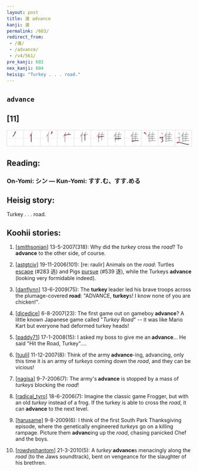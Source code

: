 ```yaml
---
layout: post
title: 進 advance
kanji: 進
permalink: /603/
redirect_from:
 - /進/
 - /advance/
 - /v4/561/
pre_kanji: 602
nex_kanji: 604
heisig: "Turkey . . . road."
---
```


## `advance`

## [11]

<div class="stroke"><img src="../images/E980B2.png" /></div>

## Reading:

### On-Yomi: シン &mdash; Kun-Yomi: すす.む、すす.める

## Heisig story:

Turkey . . . road.

## Koohii stories:

1) [<a href="http://kanji.koohii.com/profile/smithsonian">smithsonian</a>] 13-5-2007(318): Why did the <em>turkey</em> cross the <em>road</em>? To<strong> advance</strong> to the other side, of course.

2) [<a href="http://kanji.koohii.com/profile/astgtciv">astgtciv</a>] 19-11-2006(101): [re: raulir] Animals on the <em>road</em>: Turtles <a href="../283">escape</a> (#283 逃) and Pigs <a href="../539">pursue</a> (#539 逐), while the Turkeys <strong>advance</strong> (looking very formidable indeed).

3) [<a href="http://kanji.koohii.com/profile/danflynn">danflynn</a>] 13-6-2009(75): The <strong>turkey</strong> leader led his brave troops across the plumage-covered <strong>road</strong>: &quot;ADVANCE, <strong>turkey</strong>s! I know none of you are chicken!&quot;.

4) [<a href="http://kanji.koohii.com/profile/dicedice">dicedice</a>] 6-8-2007(23): The first game out on gameboy<strong> advance</strong>? A little known Japanese game called &quot;<em>Turkey Road</em>&quot; -- it was like Mario Kart but everyone had deformed turkey heads!

5) [<a href="http://kanji.koohii.com/profile/paddy71">paddy71</a>] 17-1-2008(15): I asked my boss to give me an<strong> advance</strong>... He said &quot;Hit the Road, Turkey&quot;....

6) [<a href="http://kanji.koohii.com/profile/tuuli">tuuli</a>] 11-12-2007(8): Think of the army<strong> advance</strong>-ing, advancing, only this time it is an army of <em>turkeys</em> coming down the <em>road</em>, and they can be vicious!

7) [<a href="http://kanji.koohii.com/profile/nagisa">nagisa</a>] 9-7-2006(7): The army&#039;s<strong> advance</strong> is stopped by a mass of <em>turkeys</em> blocking the <em>road</em>!

8) [<a href="http://kanji.koohii.com/profile/radical_tyro">radical_tyro</a>] 18-6-2006(7): Imagine the classic game Frogger, but with an old <em>turkey</em> instead of a frog. If the turkey is able to cross the <em>road</em>, it can<strong> advance</strong> to the next level.

9) [<a href="http://kanji.koohii.com/profile/harusame">harusame</a>] 9-8-2009(6): I think of the first South Park Thanksgiving episode, where the genetically engineered <em>turkeys</em> go on a killing rampage. Picture them <strong>advanc</strong>ing up the <em>road</em>, chasing panicked Chef and the boys.

10) [<a href="http://kanji.koohii.com/profile/rowdyphantom">rowdyphantom</a>] 21-3-2010(5): A <em>turkey</em><strong> advance</strong>s menacingly along the <em>road</em> (to the Jaws soundtrack), bent on vengeance for the slaughter of his brethren.
